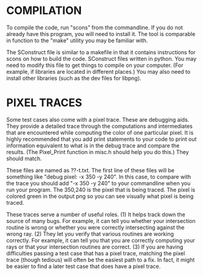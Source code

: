 # COMPILATION

To compile the code, run "scons" from the commandline. If you do not already
have this program, you will need to install it. The tool is comparable in
function to the "make" utility you may be familiar with.

The SConstruct file is similar to a makefile in that it contains instructions
for scons on how to build the code. SConstruct files written in python. You may
need to modify this file to get things to compile on your computer. (For
example, if libraries are located in different places.) You may also need to
install other libraries (such as the dev files for libpng).


# PIXEL TRACES

Some test cases also come with a pixel trace.  These are debugging aids.  They
provide a detailed trace through the computations and intermediates that are
encountered while computing the color of one particular pixel.  It is highly
recommended that you add print statements to your code to print out information
equivalent to what is in the debug trace and compare the results.  (The
Pixel_Print function in misc.h should help you do this.)  They should match.

These files are named as ??-t.txt.  The first line of these files will be
something like "debug pixel: -x 350 -y 240".  In this case, to compare with the
trace you should add "-x 350 -y 240" to your commandline when you run your
program.  The 350,240 is the pixel that is being traced.  The pixel is colored
green in the output png so you can see visually what pixel is being traced.

These traces serve a number of useful roles.  (1) It helps track down the source
of many bugs.  For example, it can tell you whether your intersection routine is
wrong or whether you were correctly intersecting against the wrong ray.  (2)
They let you verify that various routines are working correctly.  For example,
it can tell you that you are correctly computing your rays or that your
intersection routines are correct.  (3) If you are having difficulties passing a
test case that has a pixel trace, matching the pixel trace (though tedious) will
often be the easiest path to a fix.  In fact, it might be easier to find a later
test case that does have a pixel trace.  
